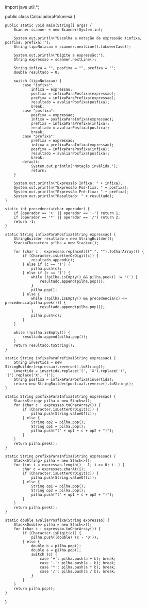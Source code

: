 import java.util.*;

public class CalculadoraPolonesa {

    public static void main(String[] args) {
        Scanner scanner = new Scanner(System.in);

        System.out.println("Escolha a notação da expressão (infixa, posfixa, prefixa):");
        String tipoNotacao = scanner.nextLine().toLowerCase();

        System.out.println("Digite a expressão:");
        String expressao = scanner.nextLine();

        String infixa = "", posfixa = "", prefixa = "";
        double resultado = 0;

        switch (tipoNotacao) {
            case "infixa":
                infixa = expressao;
                posfixa = infixaParaPosfixa(expressao);
                prefixa = infixaParaPrefixa(expressao);
                resultado = avaliarPosfixa(posfixa);
                break;
            case "posfixa":
                posfixa = expressao;
                infixa = posfixaParaInfixa(expressao);
                prefixa = infixaParaPrefixa(infixa);
                resultado = avaliarPosfixa(posfixa);
                break;
            case "prefixa":
                prefixa = expressao;
                infixa = prefixaParaInfixa(expressao);
                posfixa = infixaParaPosfixa(infixa);
                resultado = avaliarPosfixa(posfixa);
                break;
            default:
                System.out.println("Notação inválida.");
                return;
        }

        System.out.println("Expressão Infixa: " + infixa);
        System.out.println("Expressão Pós-fixa: " + posfixa);
        System.out.println("Expressão Pré-fixa: " + prefixa);
        System.out.println("Resultado: " + resultado);
    }

    static int precedencia(char operador) {
        if (operador == '+' || operador == '-') return 1;
        if (operador == '*' || operador == '/') return 2;
        return -1;
    }

    static String infixaParaPosfixa(String expressao) {
        StringBuilder resultado = new StringBuilder();
        Stack<Character> pilha = new Stack<>();

        for (char c : expressao.replaceAll(" ", "").toCharArray()) {
            if (Character.isLetterOrDigit(c)) {
                resultado.append(c);
            } else if (c == '(') {
                pilha.push(c);
            } else if (c == ')') {
                while (!pilha.isEmpty() && pilha.peek() != '(') {
                    resultado.append(pilha.pop());
                }
                pilha.pop();
            } else {
                while (!pilha.isEmpty() && precedencia(c) <= precedencia(pilha.peek())) {
                    resultado.append(pilha.pop());
                }
                pilha.push(c);
            }
        }

        while (!pilha.isEmpty()) {
            resultado.append(pilha.pop());
        }
        return resultado.toString();
    }

    static String infixaParaPrefixa(String expressao) {
        String invertida = new StringBuilder(expressao).reverse().toString();
        invertida = invertida.replace('(', 'X').replace(')', '(').replace('X', ')');
        String posfixa = infixaParaPosfixa(invertida);
        return new StringBuilder(posfixa).reverse().toString();
    }

    static String posfixaParaInfixa(String expressao) {
        Stack<String> pilha = new Stack<>();
        for (char c : expressao.toCharArray()) {
            if (Character.isLetterOrDigit(c)) {
                pilha.push(String.valueOf(c));
            } else {
                String op2 = pilha.pop();
                String op1 = pilha.pop();
                pilha.push("(" + op1 + c + op2 + ")");
            }
        }
        return pilha.peek();
    }

    static String prefixaParaInfixa(String expressao) {
        Stack<String> pilha = new Stack<>();
        for (int i = expressao.length() - 1; i >= 0; i--) {
            char c = expressao.charAt(i);
            if (Character.isLetterOrDigit(c)) {
                pilha.push(String.valueOf(c));
            } else {
                String op1 = pilha.pop();
                String op2 = pilha.pop();
                pilha.push("(" + op1 + c + op2 + ")");
            }
        }
        return pilha.peek();
    }

    static double avaliarPosfixa(String expressao) {
        Stack<Double> pilha = new Stack<>();
        for (char c : expressao.toCharArray()) {
            if (Character.isDigit(c)) {
                pilha.push((double) (c - '0'));
            } else {
                double b = pilha.pop();
                double a = pilha.pop();
                switch (c) {
                    case '+': pilha.push(a + b); break;
                    case '-': pilha.push(a - b); break;
                    case '*': pilha.push(a * b); break;
                    case '/': pilha.push(a / b); break;
                }
            }
        }
        return pilha.pop();
    }
}
